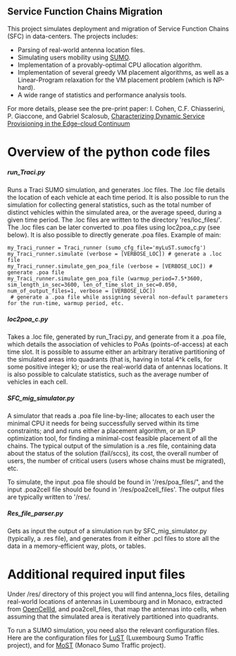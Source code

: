 ## Service Function Chains Migration

This project simulates deployment and migration of Service Function Chains (SFC) in data-centers.
The projects includes:
- Parsing of real-world antenna location files. 
- Simulating users mobility using [SUMO](https://sumo.dlr.de/docs/index.html).
- Implementation of a provably-optimal CPU allocation algorithm.
- Implementation of several greedy VM placement algorithms, as well as a Linear-Program relaxation for the VM placement problem (which is NP-hard).
- A wide range of statistics and performance analysis tools.

For more details, please see the pre-print paper:
I. Cohen, C.F. Chiasserini, P. Giaccone, and Gabriel Scalosub, [Characterizing Dynamic Service Provisioning in the Edge-cloud Continuum](https://arxiv.org/pdf/2202.08903.pdf)

# Overview of the python code files

##### run_Traci.py #
Runs a Traci SUMO simulation, and generates .loc files. The .loc file details the location of each vehicle at each time period. 
It is also possible to run the simulation for collecting general statistics, such as the total number of distinct vehicles within the simulated area, or the average speed, during a given time period.
The .loc files are written to the directory 'res/loc_files/'.
The .loc files can be later converted to .poa files using loc2poa_c.py (see below).
It is also possible to directly generate .poa files.
Example of main:

    my_Traci_runner = Traci_runner (sumo_cfg_file='myLuST.sumocfg')
    my_Traci_runner.simulate (verbose = [VERBOSE_LOC]) # generate a .loc file
    my_Traci_runner.simulate_gen_poa_file (verbose = [VERBOSE_LOC]) # generate .poa file
    my_Traci_runner.simulate_gen_poa_file (warmup_period=7.5*3600, sim_length_in_sec=3600, len_of_time_slot_in_sec=0.050, num_of_output_files=1, verbose = [VERBOSE_LOC])
     # generate a .poa file while assigning several non-default parameters for the run-time, warmup period, etc.

##### loc2poa_c.py #
Takes a .loc file, generated by run_Traci.py, and generate from it a .poa file, which details the association of vehicles to PoAs (points-of-access) at each time slot. It is possible to assume either an arbitrary iterative partitioning of the simulated areas into quadrants (that is, having in total 4^k cells, for some positive integer k); or use the real-world data of antennas locations.
It is also possible to calculate statistics, such as the average number of vehicles in each cell.

##### SFC_mig_simulator.py #
A simulator that reads a .poa file line-by-line; allocates to each user the minimal CPU it needs for being successfully served within its time constraints; and and runs either a placement algorithm, or an ILP optimization tool, for finding a minimal-cost feasible placement of all the chains.
The typical output of the simulation is a .res file, containing data about the status of the solution (fail/sccs), its cost, the overall number of users, the number of critical users (users whose chains must be migrated), etc.

To simulate, the input .poa file should be found in '/res/poa_files/", and the input .poa2cell file should be found in '/res/poa2cell_files'.
The output files are typically written to '/res/.

##### Res_file_parser.py #
Gets as input the output of a simulation run by SFC_mig_simulator.py (typically, a .res file), and generates from it either .pcl files to store all the data in a memory-efficient way, plots, or tables.

# Additional required input files
Under /res/ directory of this project you will find antenna_locs files, detailing real-world locations of antennas in Luxembourg and in Monaco, extracted from [OpenCellId](https://opencellid.org), and poa2cell_files, that map the antennas into cells, when assuming that the simulated area is iteratively partitioned into quadrants.

To run a SUMO simulation, you need also the relevant configuration files. Here are the configuration files for [LuST](https://github.com/lcodeca/LuSTScenario) (Luxembourg Sumo Traffic project), and for [MoST](https://github.com/lcodeca/MoSTScenario) (Monaco Sumo Traffic project).
